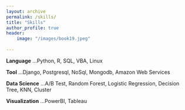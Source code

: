```yaml
---   
layout: archive
permalink: /skills/
title: "Skills"
author_profile: true
header:
    image: "/images/book19.jpeg"
      
---
```


**Language** 
...Python, R, SQL, VBA, Linux 
   
**Tool** 
...Django, Postgresql, NoSql, Mongodb, Amazon Web Services
   
**Data Science** 
...A/B Test, Random Forest, Logistic Regression, Decision Tree, KNN, Cluster
   
**Visualization** 
...PowerBI, Tableau

